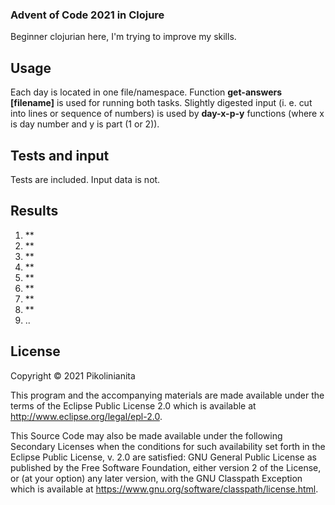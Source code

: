 ﻿### Advent of Code 2021 in Clojure

Beginner clojurian here, I'm trying to improve my skills. 


## Usage

Each day is located in one file/namespace. Function **get-answers [filename]** is used for running both tasks. Slightly digested input (i. e. cut into lines or sequence of numbers) is used by **day-x-p-y** functions (where x is day number and y is part (1 or 2)).  

## Tests and input
Tests are included. Input data is not.

## Results
1. **
2. **
3. **
4. **
5. **
6. **
7. **
8. **
9. ..

## License

Copyright © 2021 Pikolinianita

This program and the accompanying materials are made available under the
terms of the Eclipse Public License 2.0 which is available at
http://www.eclipse.org/legal/epl-2.0.

This Source Code may also be made available under the following Secondary
Licenses when the conditions for such availability set forth in the Eclipse
Public License, v. 2.0 are satisfied: GNU General Public License as published by
the Free Software Foundation, either version 2 of the License, or (at your
option) any later version, with the GNU Classpath Exception which is available
at https://www.gnu.org/software/classpath/license.html.